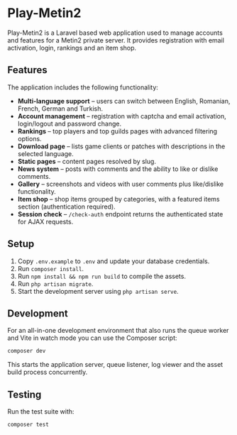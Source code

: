 # Play-Metin2

Play-Metin2 is a Laravel based web application used to manage accounts and features for a Metin2 private server. It provides registration with email activation, login, rankings and an item shop.

## Features

The application includes the following functionality:

- **Multi-language support** – users can switch between English, Romanian, French, German and Turkish.
- **Account management** – registration with captcha and email activation, login/logout and password change.
- **Rankings** – top players and top guilds pages with advanced filtering options.
- **Download page** – lists game clients or patches with descriptions in the selected language.
- **Static pages** – content pages resolved by slug.
- **News system** – posts with comments and the ability to like or dislike comments.
- **Gallery** – screenshots and videos with user comments plus like/dislike functionality.
- **Item shop** – shop items grouped by categories, with a featured items section (authentication required).
- **Session check** – `/check-auth` endpoint returns the authenticated state for AJAX requests.

## Setup

1. Copy `.env.example` to `.env` and update your database credentials.
2. Run `composer install`.
3. Run `npm install && npm run build` to compile the assets.
4. Run `php artisan migrate`.
5. Start the development server using `php artisan serve`.

## Development

For an all-in-one development environment that also runs the queue worker and Vite in watch mode you can use the Composer script:

```bash
composer dev
```

This starts the application server, queue listener, log viewer and the asset build process concurrently.

## Testing

Run the test suite with:

```bash
composer test
```


